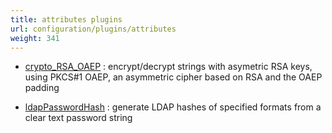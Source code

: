 ```yaml
---
title: attributes plugins
url: configuration/plugins/attributes
weight: 341
---
```


- [crypto_RSA_OAEP](crypto_RSA_OAEP) : encrypt/decrypt strings with asymetric RSA keys, using PKCS#1 OAEP, an asymmetric cipher based on RSA and the OAEP padding

- [ldapPasswordHash](ldapPasswordHash) : generate LDAP hashes of specified formats from a clear text password string
